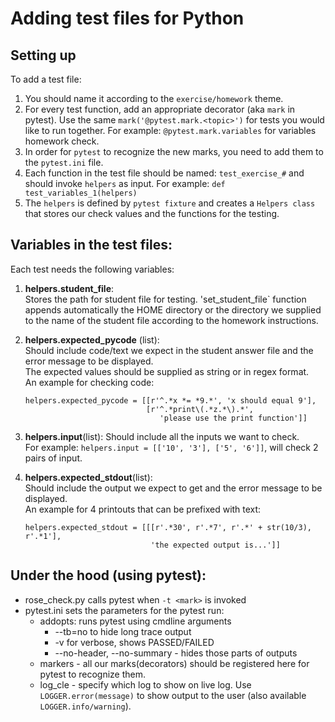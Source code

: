 # Adding test files for Python

## Setting up
To add a test file:
1. You should name it according to the `exercise/homework` theme.
2. For every test function, add an appropriate decorator (aka `mark` in pytest). Use the same `mark('@pytest.mark.<topic>')` for tests you would like to run together. For example: `@pytest.mark.variables` for variables homework check.
3. In order for `pytest` to recognize the new marks, you need to add them to the `pytest.ini` file.
4. Each function in the test file should be named: `test_exercise_#` and should invoke `helpers` as input. For example: `def test_variables_1(helpers)`
5. The `helpers` is defined by `pytest fixture` and creates a `Helpers class` that stores our check values and the functions for the testing.

## Variables in the test files:

Each test needs the following variables:
1. **helpers.student_file**:  
   Stores the path for student file for testing.
   'set_student_file` function appends automatically the HOME directory or the directory we supplied to the name of the student file according to the homework instructions.

2. **helpers.expected_pycode** (list):  
   Should include code/text we expect in the student answer file and the error message to be displayed.  
   The expected values should be supplied as string or in regex format.  
   An example for checking code:  
   ```
   helpers.expected_pycode = [[r'^.*x *= *9.*', 'x should equal 9'], 
                              [r'^.*print\(.*z.*\).*',
                                 'please use the print function']]
   ```

3. **helpers.input**(list):
   Should include all the inputs we want to check.  
   For example: `helpers.input = [['10', '3'], ['5', '6']]`, will check 2 pairs of input.

4. **helpers.expected_stdout**(list):  
   Should include the output we expect to get and the error message to be displayed.  
   An example for 4 printouts that can be prefixed with text:  
   ```
   helpers.expected_stdout = [[[r'.*30', r'.*7', r'.*' + str(10/3), r'.*1'],
                               'the expected output is...']]
   ```

## Under the hood (using pytest):

- rose_check.py calls pytest when `-t <mark>` is invoked
- pytest.ini sets the parameters for the pytest run:
  - addopts: runs pytest using cmdline arguments
    - --tb=no to hide long trace output
    - -v for verbose, shows PASSED/FAILED
    - --no-header, --no-summary - hides those parts of outputs
  - markers - all our marks(decorators) should be registered here for pytest to recognize them.
  - log_cle - specify which log to show on live log. Use `LOGGER.error(message)` to show output to the user (also available `LOGGER.info/warning`). 
